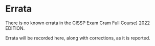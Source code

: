 # Errata

There is no known errata in the CISSP Exam Cram Full Course) 2022 EDITION. 

Errata will be recorded here, along with corrections, as it is reported.